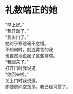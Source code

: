 # 礼数端正的她

“早上好。”\
“我开动了。”\
“我出门了。”\
她对于寒暄毫不怠慢。\
不知何时，就连寡言的我\
也自然地说起了这些寒暄。\
“我回来了。”\
打开门时我说道。\
“你回来啦。”\
关上门时我说道。\
即便房间空荡荡，我已经习惯了。
